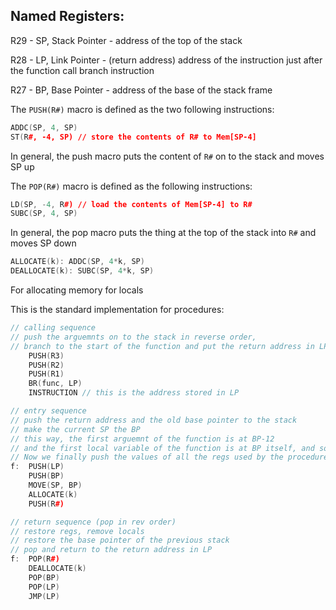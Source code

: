 ## Named Registers:

R29 - SP, Stack Pointer - address of the top of the stack

R28 - LP, Link Pointer - (return address) address of the instruction just after the function call branch instruction

R27 - BP, Base Pointer - address of the base of the stack frame

The `PUSH(R#)` macro is defined as the two following instructions:
```cpp
ADDC(SP, 4, SP)
ST(R#, -4, SP) // store the contents of R# to Mem[SP-4]
```
In general, the push macro puts the content of `R#` on to the stack and moves SP up


The `POP(R#)` macro is defined as the following instructions:
```cpp
LD(SP, -4, R#) // load the contents of Mem[SP-4] to R#
SUBC(SP, 4, SP)
```
In general, the pop macro puts the thing at the top of the stack into `R#` and moves SP down

```cpp
ALLOCATE(k): ADDC(SP, 4*k, SP)
DEALLOCATE(k): SUBC(SP, 4*k, SP)
```
For allocating memory for locals

This is the standard implementation for procedures:

```CPP
// calling sequence
// push the arguemnts on to the stack in reverse order,
// branch to the start of the function and put the return address in LP
    PUSH(R3)
    PUSH(R2)
    PUSH(R1)
    BR(func, LP)
    INSTRUCTION // this is the address stored in LP

// entry sequence
// push the return address and the old base pointer to the stack
// make the current SP the BP
// this way, the first arguemnt of the function is at BP-12
// and the first local variable of the function is at BP itself, and so on
// Now we finally push the values of all the regs used by the procedure on to the stack for restore later
f:  PUSH(LP)
    PUSH(BP)
    MOVE(SP, BP)
    ALLOCATE(k)
    PUSH(R#)

// return sequence (pop in rev order)
// restore regs, remove locals
// restore the base pointer of the previous stack
// pop and return to the return address in LP
f:  POP(R#)
    DEALLOCATE(k)
    POP(BP)
    POP(LP)
    JMP(LP)
```